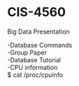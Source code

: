 # CIS-4560
Big Data Presentation

 -Database Commands  
 -Group Paper  
 -Database Tutorial  
 -CPU information  
   $ cat /proc/cpuinfo
